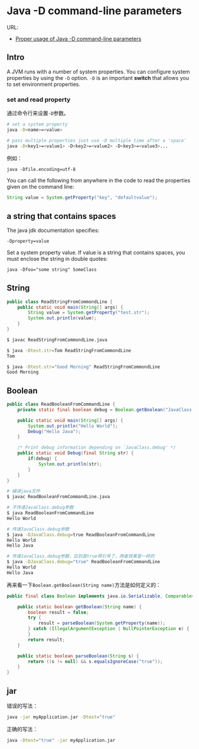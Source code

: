 # Java -D command-line parameters

URL:

- [Proper usage of Java -D command-line parameters](https://stackoverflow.com/questions/5045608/proper-usage-of-java-d-command-line-parameters)

## Intro

A JVM runs with a number of system properties. You can configure system properties by using the `-D` option. `-D` is an important **switch** that allows you to set environment properties.

### set and read property

通过命令行来设置`-D`参数。

```bash
# set a system property
java -D<name>=<value>

# pass multiple properties just use -D multiple time after a 'space' 
java -D<key1>=<value1> -D<key2>=<value2> -D<key3>=<value3>...
```

例如：

```txt
java -Dfile.encoding=utf-8
```



You can call the following from anywhere in the code to read the properties given on the command line:

```java
String value = System.getProperty("key", "defaultvalue");
```

## a string that contains spaces

The java jdk documentation specifies:

```txt
-Dproperty=value
```

Set a system property value. If value is a string that contains spaces, you must enclose the string in double quotes:

```txt
java -Dfoo="some string" SomeClass
```



## String

```java
public class ReadStringFromCommondLine {
    public static void main(String[] args) {
        String value = System.getProperty("test.str");
        System.out.println(value);
    }
}
```

```bash
$ javac ReadStringFromCommondLine.java

$ java -Dtest.str=Tom ReadStringFromCommondLine
Tom

$ java -Dtest.str="Good Morning" ReadStringFromCommondLine
Good Morning
```

## Boolean

```java
public class ReadBooleanFromCommandLine {
    private static final boolean debug = Boolean.getBoolean("JavaClass.debug"); // Debugging on/off

    public static void main(String[] args) {
        System.out.println("Hello World");
        Debug("Hello Java");
    }

    /* Print debug information depending on `JavaClass.debug' */
    public static void Debug(final String str) {
        if(debug) {
            System.out.println(str);
        }
    }
}
```

```bash
# 编译java文件
$ javac ReadBooleanFromCommandLine.java

# 不传递JavaClass.debug参数
$ java ReadBooleanFromCommandLine
Hello World

# 传递JavaClass.debug参数
$ java -DJavaClass.debug=true ReadBooleanFromCommandLine
Hello World
Hello Java

# 传递JavaClass.debug参数，区别是true带引号了，两者效果是一样的
$ java -DJavaClass.debug="true" ReadBooleanFromCommandLine
Hello World
Hello Java
```

再来看一下`Boolean.getBoolean(String name)`方法是如何定义的：

```java
public final class Boolean implements java.io.Serializable, Comparable<Boolean>{

    public static boolean getBoolean(String name) {
        boolean result = false;
        try {
            result = parseBoolean(System.getProperty(name));
        } catch (IllegalArgumentException | NullPointerException e) {
        }
        return result;
    }

    public static boolean parseBoolean(String s) {
        return ((s != null) && s.equalsIgnoreCase("true"));
    }
}
```

## jar

错误的写法：

```bash
java -jar myApplication.jar -Dtest="true"
```

正确的写法：

```bash
java -Dtest="true" -jar myApplication.jar
```
